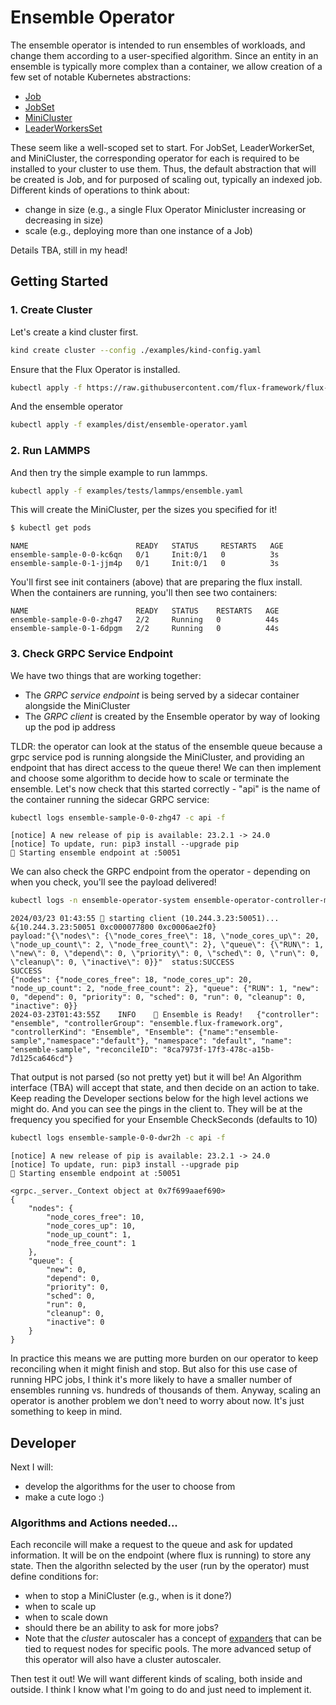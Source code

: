 # Ensemble Operator

The ensemble operator is intended to run ensembles of workloads, and change them according to a user-specified algorithm.
Since an entity in an ensemble is typically more complex than a container, we allow creation of a few set of notable Kubernetes
abstractions:

- [Job](https://kubernetes.io/docs/concepts/workloads/controllers/job/)
- [JobSet](https://github.com/kubernetes-sigs/jobset)
- [MiniCluster](https://github.com/flux-framework/flux-operator)
- [LeaderWorkersSet](https://github.com/kubernetes-sigs/lws)

These seem like a well-scoped set to start. For JobSet, LeaderWorkerSet, and MiniCluster, the corresponding operator for each is required to be installed to your cluster
to use them. Thus, the default abstraction that will be created is Job, and for purposed of scaling out, typically an indexed job. Different kinds of operations to think about:

- change in size (e.g., a single Flux Operator Minicluster increasing or decreasing in size)
- scale (e.g., deploying more than one instance of a Job)

Details TBA, still in my head!

## Getting Started

### 1. Create Cluster

Let's create a kind cluster first.

```bash
kind create cluster --config ./examples/kind-config.yaml
```

Ensure that the Flux Operator is installed.

```bash
kubectl apply -f https://raw.githubusercontent.com/flux-framework/flux-operator/main/examples/dist/flux-operator.yaml
```

And the ensemble operator

```bash
kubectl apply -f examples/dist/ensemble-operator.yaml
```

### 2. Run LAMMPS

And then try the simple example to run lammps.

```bash
kubectl apply -f examples/tests/lammps/ensemble.yaml
```

This will create the MiniCluster, per the sizes you specified for it!

```bash
$ kubectl get pods
```
```console
NAME                        READY   STATUS     RESTARTS   AGE
ensemble-sample-0-0-kc6qn   0/1     Init:0/1   0          3s
ensemble-sample-0-1-jjm4p   0/1     Init:0/1   0          3s
```

You'll first see init containers (above) that are preparing the flux install. When the containers are running,
you'll then see two containers:

```console
NAME                        READY   STATUS    RESTARTS   AGE
ensemble-sample-0-0-zhg47   2/2     Running   0          44s
ensemble-sample-0-1-6dpgm   2/2     Running   0          44s
```

### 3. Check GRPC Service Endpoint

We have two things that are working together:

- The *GRPC service endpoint* is being served by a sidecar container alongside the MiniCluster
- The *GRPC client* is created by the Ensemble operator by way of looking up the pod ip address

TLDR: the operator can look at the status of the ensemble queue because a grpc service pod is running alongside the MiniCluster, and providing an endpoint that has direct access to the queue there! We can then implement and choose some algorithm to decide how to scale or terminate the ensemble.
Let's now check that this started correctly - "api" is the name of the container running the sidecar GRPC service:

```bash
kubectl logs ensemble-sample-0-0-zhg47 -c api -f
```
```console
[notice] A new release of pip is available: 23.2.1 -> 24.0
[notice] To update, run: pip3 install --upgrade pip
🥞️ Starting ensemble endpoint at :50051
```

We can also check the GRPC endpoint from the operator - depending on when you check, you'll see the payload delivered!

```bash
kubectl logs -n ensemble-operator-system ensemble-operator-controller-manager-5f874bb7d8-2sbcp -f
```
```console
2024/03/23 01:43:55 🥞️ starting client (10.244.3.23:50051)...
&{10.244.3.23:50051 0xc000077800 0xc0006ae2f0}
payload:"{\"nodes\": {\"node_cores_free\": 18, \"node_cores_up\": 20, \"node_up_count\": 2, \"node_free_count\": 2}, \"queue\": {\"RUN\": 1, \"new\": 0, \"depend\": 0, \"priority\": 0, \"sched\": 0, \"run\": 0, \"cleanup\": 0, \"inactive\": 0}}"  status:SUCCESS
SUCCESS
{"nodes": {"node_cores_free": 18, "node_cores_up": 20, "node_up_count": 2, "node_free_count": 2}, "queue": {"RUN": 1, "new": 0, "depend": 0, "priority": 0, "sched": 0, "run": 0, "cleanup": 0, "inactive": 0}}
2024-03-23T01:43:55Z    INFO    🥞️ Ensemble is Ready!   {"controller": "ensemble", "controllerGroup": "ensemble.flux-framework.org", "controllerKind": "Ensemble", "Ensemble": {"name":"ensemble-sample","namespace":"default"}, "namespace": "default", "name": "ensemble-sample", "reconcileID": "8ca7973f-17f3-478c-a15b-7d125ca646cd"}
```

That output is not parsed (so not pretty yet) but it will be! An Algorithm interface (TBA) will accept that state, and then decide on an action to take. Keep reading the Developer sections below for the high level actions we might do.
And you can see the pings in the client to. They will be at the frequency you specified for your Ensemble CheckSeconds (defaults to 10)

```bash
kubectl logs ensemble-sample-0-0-dwr2h -c api -f
```
```console
[notice] A new release of pip is available: 23.2.1 -> 24.0
[notice] To update, run: pip3 install --upgrade pip
🥞️ Starting ensemble endpoint at :50051

<grpc._server._Context object at 0x7f699aaef690>
{
    "nodes": {
        "node_cores_free": 10,
        "node_cores_up": 10,
        "node_up_count": 1,
        "node_free_count": 1
    },
    "queue": {
        "new": 0,
        "depend": 0,
        "priority": 0,
        "sched": 0,
        "run": 0,
        "cleanup": 0,
        "inactive": 0
    }
}
```

In practice this means we are putting more burden on our operator to keep reconciling when it might finish and stop. But also for this use case of running HPC jobs, I think it's more likely to have a smaller number of ensembles running vs. hundreds of thousands of them. Anyway, scaling an operator is another problem we don't need to worry about now. It's just something to keep in mind.

## Developer

Next I will:

- develop the algorithms for the user to choose from
- make a cute logo :)

### Algorithms and Actions needed...

Each reconcile will make a request to the queue and ask for updated information.
It will be on the endpoint (where flux is running) to store any state. Then the algorithn
selected by the user (run by the operator) must define conditions for:

- when to stop a MiniCluster (e.g., when is it done?)
- when to scale up
- when to scale down
- should there be an ability to ask for more jobs?
- Note that the _cluster_ autoscaler has a concept of [expanders](https://github.com/kubernetes/autoscaler/tree/master/cluster-autoscaler/expander) that can be tied to request nodes for specific pools. The more advanced setup of this operator will also have a cluster autoscaler.

Then test it out! We will want different kinds of scaling, both inside and outside. I think I know what I'm going to do and just need to implement it.
